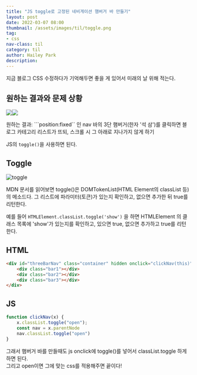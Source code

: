 ```yaml
---
title: "JS toggle로 고정된 네비게이션 햄버거 바 만들기"
layout: post
date: 2022-03-07 08:00
thumbnail: /assets/images/til/toggle.png
tag:
- css
nav-class: til
category: til
author: Hailey Park
description: 
---
```


지금 블로그 CSS 수정하다가 기억해두면 좋을 게 있어서 미래의 날 위해 적는다. 

## 원하는 결과와 문제 상황

<div style='display:flex;'>
    <img src=`{{site.baseurl}}/assets/images/fe/03031.png` />
    <img src=`{{site.baseurl}}/assets/images/fe/03032.png` />
</div>

원하는 결과: ```position:fixed`` 인 nav 바의 3단 햄버거(한자 '석 삼')를 클릭하면 블로그 카테고리 리스트가 뜨되, 스크롤 시 그 아래로 지나가지 않게 하기

JS의 ```toggle()```을 사용하면 된다.

## Toggle

![toggle]({{site.baseurl}}/assets/images/til/toggle.png)

MDN 문서를 읽어보면 toggle()은 DOMTokenList(HTML Element의 classList 등)의 메소드다. 그 리스트에 파라미터(토큰)가 있는지 확인하고, 없으면 추가한 뒤 true를 리턴한다.

예를 들어 ```HTMLElement.classList.toggle('show')``` 을 하면 HTMLElement 의 클래스 목록에 'show'가 있는지를 확인하고, 있으면 true, 없으면 추가하고 true를 리턴한다.

## HTML

```html
<div id="threeBarNav" class="container" hidden onclick="clickNav(this)">
    <div class="bar1"></div>
    <div class="bar2"></div>
    <div class="bar3"></div>
</div>
```

## JS

```js
function clickNav(x) {
    x.classList.toggle("open");
    const nav = x.parentNode
    nav.classList.toggle("open")
}
```

그래서 햄버거 바를 만들때도 js onclick에 toggle()를 넣어서 classList.toggle 하게 하면 된다.  
그리고 open이면 그에 맞는 css를 적용해주면 끝이다!